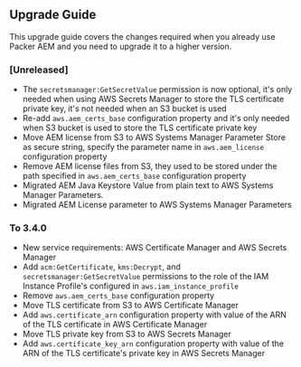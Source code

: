 Upgrade Guide
-------------

This upgrade guide covers the changes required when you already use Packer AEM and you need to upgrade it to a higher version.

### [Unreleased]

* The `secretsmanager:GetSecretValue` permission is now optional, it's only needed when using AWS Secrets Manager to store the TLS certificate private key, it's not needed when an S3 bucket is used
* Re-add `aws.aem_certs_base` configuration property and it's only needed when S3 bucket is used to store the TLS certificate private key
* Move AEM license from S3 to AWS Systems Manager Parameter Store as secure string, specify the parameter name in `aws.aem_license` configuration property
* Remove AEM license files from S3, they used to be stored under the path specified in `aws.aem_certs_base` configuration property
* Migrated AEM Java Keystore Value from plain text to AWS Systems Manager Parameters.
* Migrated AEM License parameter to AWS Systems Manager Parameters

### To 3.4.0

* New service requirements: AWS Certificate Manager and AWS Secrets Manager
* Add `acm:GetCertificate`, `kms:Decrypt`, and `secretsmanager:GetSecretValue` permissions to the role of the IAM Instance Profile's configured in `aws.iam_instance_profile`
* Remove `aws.aem_certs_base` configuration property
* Move TLS certificate from S3 to AWS Certificate Manager
* Add `aws.certificate_arn` configuration property with value of the ARN of the TLS certificate in AWS Certificate Manager
* Move TLS private key from S3 to AWS Secrets Manager
* Add `aws.certificate_key_arn` configuration property with value of the ARN of the TLS certificate's private key in AWS Secrets Manager
